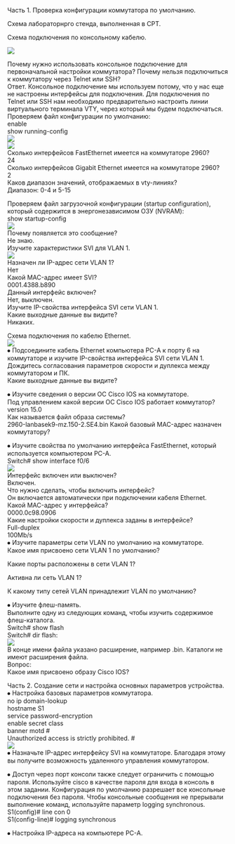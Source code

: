 Часть 1. Проверка конфигурации коммутатора по умолчанию.  

Схема лабораторнрго стенда, выполненная в CPT.

Схема подключения по консольному кабелю.

![](base_console_connect.png)

Почему нужно использовать консольное подключение для первоначальной настройки коммутатора? Почему нельзя подключиться к коммутатору через Telnet или SSH?  
Ответ. Консольное подключение мы используем потому, что у нас еще не настроены интерфейсы для подключения. Для подключения по Telnet или SSH нам необходимо предварительно настроить линии виртуального терминала VTY, через который мы будем подключаться.  
Проверяем файл конфигурации по умолчанию:  
enable  
show running-config  
![](running-config_1.png)  
![](running-config_2.png)  
Сколько интерфейсов FastEthernet имеется на коммутаторе 2960?  
24  
Сколько интерфейсов Gigabit Ethernet имеется на коммутаторе 2960?  
2  
Каков диапазон значений, отображаемых в vty-линиях?  
Диапазон: 0-4 и 5-15  

Проверяем файл загрузочной конфигурации (startup configuration), который содержится в энергонезависимом ОЗУ (NVRAM):  
show startup-config  
![](startup-config.png)  
Почему появляется это сообщение?  
Не знаю.  
Изучите характеристики SVI для VLAN 1.  
![](show_interfaces_VLAN_1.png)  
Назначен ли IP-адрес сети VLAN 1?  
Нет  
Какой MAC-адрес имеет SVI?  
0001.4388.b890  
Данный интерфейс включен?  
Нет, выключен.  
Изучите IP-свойства интерфейса SVI сети VLAN 1.  
Какие выходные данные вы видите?  
Никаких.  

Схема подключения по кабелю Ethernet.  
![](Ethernet_connect.png)  
⦁	Подсоедините кабель Ethernet компьютера PC-A к порту 6 на коммутаторе и изучите IP-свойства интерфейса SVI сети VLAN 1. Дождитесь согласования параметров скорости и дуплекса между коммутатором и ПК.  
Какие выходные данные вы видите?  

⦁	Изучите сведения о версии ОС Cisco IOS на коммутаторе.  
Под управлением какой версии ОС Cisco IOS работает коммутатор?  
version 15.0  
Как называется файл образа системы?  
2960-lanbasek9-mz.150-2.SE4.bin
Какой базовый MAC-адрес назначен коммутатору?  

⦁	Изучите свойства по умолчанию интерфейса FastEthernet, который используется компьютером PC-A.  
Switch# show interface f0/6  
![](show_interfaces_fastEthernet_06.png)  
Интерфейс включен или выключен?  
Включен.  
Что нужно сделать, чтобы включить интерфейс?  
Он включается автоматически при подключении кабеля Ethernet.  
Какой MAC-адрес у интерфейса?  
0000.0c98.0906  
Какие настройки скорости и дуплекса заданы в интерфейсе?  
Full-duplex  
100Mb/s  
⦁	Изучите параметры сети VLAN по умолчанию на коммутаторе.  
Какое имя присвоено сети VLAN 1 по умолчанию?  

Какие порты расположены в сети VLAN 1?  

Активна ли сеть VLAN 1?  

К какому типу сетей VLAN принадлежит VLAN по умолчанию?  

⦁	Изучите флеш-память.  
Выполните одну из следующих команд, чтобы изучить содержимое флеш-каталога.  
Switch# show flash   
Switch# dir flash:   
![](show_flash.png)  
В конце имени файла указано расширение, например .bin. Каталоги не имеют расширения файла.  
Вопрос:  
Какое имя присвоено образу Cisco IOS?  

Часть 2. Создание сети и настройка основных параметров устройства.  
⦁	Настройка базовых параметров коммутатора.  
no ip domain-lookup  
hostname S1  
service password-encryption  
enable secret class  
banner motd #  
Unauthorized access is strictly prohibited. #  
![](Switch_basic.png)  
⦁	Назначьте IP-адрес интерфейсу SVI на коммутаторе. Благодаря этому вы получите возможность удаленного управления коммутатором.  

⦁	Доступ через порт консоли также следует ограничить  с помощью пароля. Используйте cisco в качестве пароля для входа в консоль в этом задании. Конфигурация по умолчанию разрешает все консольные подключения без пароля. Чтобы консольные сообщения не прерывали выполнение команд, используйте параметр logging synchronous.  
S1(config)# line con 0  
S1(config-line)# logging synchronous   

⦁	Настройка IP-адреса на компьютере PC-A.

